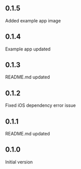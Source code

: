 ## 0.1.5

Added example app image

## 0.1.4

Example app updated

## 0.1.3

README.md updated

## 0.1.2

Fixed iOS dependency error issue

## 0.1.1

README.md updated

## 0.1.0

Initial version
